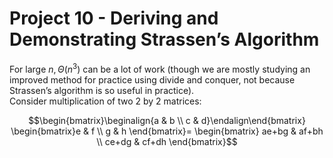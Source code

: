 # Project 10 - Deriving and Demonstrating Strassen’s Algorithm  

For large $n, \Theta(n^{3})$ can be a lot of work (though we are mostly studying an improved method for practice using divide and conquer, not because Strassen’s algorithm is so useful in practice).  
Consider multiplication of two 2 by 2 matrices:  

$$\begin{bmatrix}\beginalign{a & b \\ c & d}\endalign\end{bmatrix} \begin{bmatrix}e & f \\ g & h \end{bmatrix}= \begin{bmatrix} ae+bg & af+bh \\ ce+dg & cf+dh \end{bmatrix}$$  

